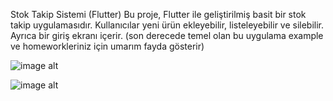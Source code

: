 
Stok Takip Sistemi (Flutter)
Bu proje, Flutter ile geliştirilmiş basit bir stok takip uygulamasıdır. Kullanıcılar yeni ürün ekleyebilir, listeleyebilir ve silebilir. Ayrıca bir giriş ekranı içerir.
(son derecede temel olan bu uygulama example ve homeworkleriniz için umarım fayda gösterir)
 
![image alt](https://github.com/GokhanAzak/Flutter-stcok_reminder/blob/main/image.png?raw=true)


![image alt](https://github.com/GokhanAzak/Flutter-stcok_reminder/blob/main/image.png?raw=true)
